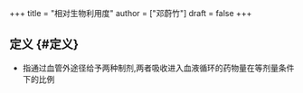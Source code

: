 +++
title = "相对生物利用度"
author = ["邓蔚竹"]
draft = false
+++

## 定义 {#定义}

-   指通过血管外途径给予两种制剂,两者吸收进入血液循环的药物量在等剂量条件下的比例